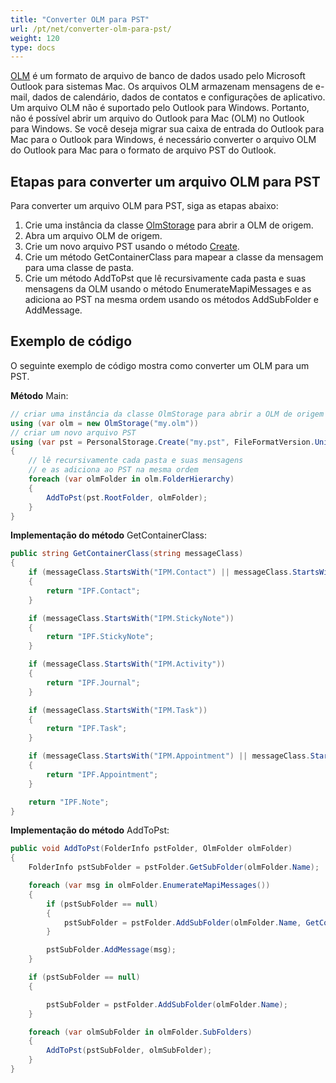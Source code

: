 ```yaml
---
title: "Converter OLM para PST"
url: /pt/net/converter-olm-para-pst/
weight: 120
type: docs
---
```


[OLM](https://docs.fileformat.com/email/olm/) é um formato de arquivo de banco de dados usado pelo Microsoft Outlook para sistemas Mac. Os arquivos OLM armazenam mensagens de e-mail, dados de calendário, dados de contatos e configurações de aplicativo. Um arquivo OLM não é suportado pelo Outlook para Windows. Portanto, não é possível abrir um arquivo do Outlook para Mac (OLM) no Outlook para Windows. Se você deseja migrar sua caixa de entrada do Outlook para Mac para o Outlook para Windows, é necessário converter o arquivo OLM do Outlook para Mac para o formato de arquivo PST do Outlook.

## **Etapas para converter um arquivo OLM para PST**

Para converter um arquivo OLM para PST, siga as etapas abaixo:

1. Crie uma instância da classe [OlmStorage](https://reference.aspose.com/email/net/aspose.email.storage.olm/olmstorage/) para abrir a OLM de origem.
2. Abra um arquivo OLM de origem.
3. Crie um novo arquivo PST usando o método [Create](https://reference.aspose.com/email/net/aspose.email.storage.pst/personalstorage/create/#create_4).
4. Crie um método GetContainerClass para mapear a classe da mensagem para uma classe de pasta.
5. Crie um método AddToPst que lê recursivamente cada pasta e suas mensagens da OLM usando o método EnumerateMapiMessages e as adiciona ao PST na mesma ordem usando os métodos AddSubFolder e AddMessage.

## **Exemplo de código**

O seguinte exemplo de código mostra como converter um OLM para um PST.

**Método** Main:

```cs
// criar uma instância da classe OlmStorage para abrir a OLM de origem
using (var olm = new OlmStorage("my.olm"))
// criar um novo arquivo PST
using (var pst = PersonalStorage.Create("my.pst", FileFormatVersion.Unicode))
{
    // lê recursivamente cada pasta e suas mensagens
    // e as adiciona ao PST na mesma ordem
    foreach (var olmFolder in olm.FolderHierarchy)
    {
        AddToPst(pst.RootFolder, olmFolder);
    }
} 
```

**Implementação do método** GetContainerClass:

```cs
public string GetContainerClass(string messageClass)
{
    if (messageClass.StartsWith("IPM.Contact") || messageClass.StartsWith("IPM.DistList"))
    {
        return "IPF.Contact";
    }

    if (messageClass.StartsWith("IPM.StickyNote"))
    {
        return "IPF.StickyNote";
    }

    if (messageClass.StartsWith("IPM.Activity"))
    {
        return "IPF.Journal";
    }

    if (messageClass.StartsWith("IPM.Task"))
    {
        return "IPF.Task";
    }

    if (messageClass.StartsWith("IPM.Appointment") || messageClass.StartsWith("IPM.Schedule.meeting"))
    {
        return "IPF.Appointment";
    }

    return "IPF.Note";
}
```

**Implementação do método** AddToPst:

```cs
public void AddToPst(FolderInfo pstFolder, OlmFolder olmFolder)
{
    FolderInfo pstSubFolder = pstFolder.GetSubFolder(olmFolder.Name);

    foreach (var msg in olmFolder.EnumerateMapiMessages())
    {
        if (pstSubFolder == null)
        {
            pstSubFolder = pstFolder.AddSubFolder(olmFolder.Name, GetContainerClass(msg.MessageClass));
        }

        pstSubFolder.AddMessage(msg);
    }

    if (pstSubFolder == null)
    {

        pstSubFolder = pstFolder.AddSubFolder(olmFolder.Name);
    }

    foreach (var olmSubFolder in olmFolder.SubFolders)
    {
        AddToPst(pstSubFolder, olmSubFolder);
    }
}
```